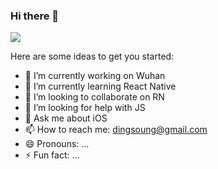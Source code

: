 ### Hi there 👋

![](https://visitor-badge.glitch.me/badge?page_id=DingSoung.DingSoung)

Here are some ideas to get you started:

- 🔭 I’m currently working on Wuhan
- 🌱 I’m currently learning React Native
- 👯 I’m looking to collaborate on RN
- 🤔 I’m looking for help with JS
- 💬 Ask me about iOS
- 📫 How to reach me: dingsoung@gmail.com
- 😄 Pronouns: ...
- ⚡ Fun fact: ...
